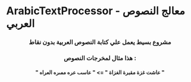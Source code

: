 # ArabicTextProcessor - معالج النصوص العربي

<h3 align="center"> مشروع بسيط يعمل علي كتابة النصوص العربية بدون نقاط </h3>


<h3 align="center"> هذا مثال لمخرجات النصوص : </h3>
<h4 align="center"> " عاشت غزة مقبرة الغزاة " => " عاسٮ عره مٯٮره العراه " </h4>
